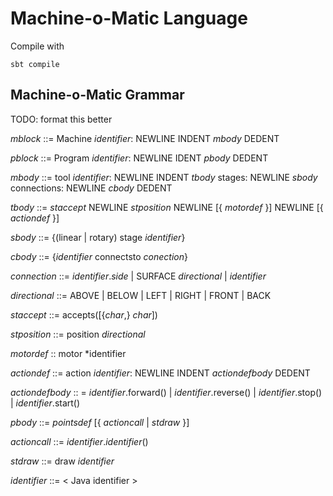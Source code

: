 # Machine-o-Matic Language

Compile with

`sbt compile`

## Machine-o-Matic Grammar

TODO: format this better

*mblock* ::= Machine *identifier*: NEWLINE INDENT *mbody* DEDENT

*pblock* ::= Program *identifier*: NEWLINE IDENT *pbody* DEDENT

*mbody* ::= tool *identifier*: NEWLINE INDENT *tbody* stages: NEWLINE *sbody* connections: NEWLINE *cbody* DEDENT

*tbody* ::= *staccept* NEWLINE *stposition* NEWLINE [{ *motordef* }] NEWLINE [{ *actiondef* }]

*sbody* ::= {(linear | rotary) stage *identifier*}

*cbody* ::= {*identifier* connectsto *conection*}

*connection* ::= *identifier*.*side* | SURFACE *directional* | *identifier*

*directional* ::= ABOVE | BELOW | LEFT | RIGHT | FRONT | BACK

*staccept* ::= accepts([{*char*,} *char*])

*stposition* ::= position *directional*

*motordef* :: motor *identifier

*actiondef* ::= action *identifier*: NEWLINE INDENT *actiondefbody* DEDENT

*actiondefbody* :: = *identifier*.forward() | *identifier*.reverse() | *identifier*.stop() | *identifier*.start()

*pbody* ::= *pointsdef* [{ *actioncall* | *stdraw* }]

*actioncall* ::= *identifier*.*identifier*()

*stdraw* ::= draw *identifier*

*identifier* ::= < Java identifier >
